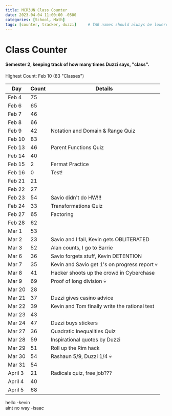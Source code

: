 ```yaml
---
title: MCR3UN Class Counter
date: 2023-04-04 11:00:00 -0500
categories: [School, Math]
tags: [counter, tracker, duzzi]     # TAG names should always be lowercase
---
```


# Class Counter

#### Semester 2, keeping track of how many times Duzzi says, "class".

Highest Count: Feb 10 (83 "Classes")

| Day     | Count | Details                                       |
|---------|-------|-----------------------------------------------|
| Feb 4   | 75    |                                               |
| Feb 6   | 65    |                                               |
| Feb 7   | 46    |                                               |
| Feb 8   | 66    |                                               |
| Feb 9   | 42    | Notation and Domain & Range Quiz              |
| Feb 10  | 83    |                                               |
| Feb 13  | 46    | Parent Functions Quiz                         |
| Feb 14  | 40    |                                               |
| Feb 15  | 2     | Fermat Practice                               |
| Feb 16  | 0     | Test!                                         |
| Feb 21  | 21    |                                               |
| Feb 22  | 27    |                                               |
| Feb 23  | 54    | Savio didn't do HW!!!                         |
| Feb 24  | 33    | Transformations Quiz                          |
| Feb 27  | 65    | Factoring                                     |
| Feb 28  | 62    |                                               |
| Mar 1   | 53    |                                               |
| Mar 2   | 23    | Savio and I fail, Kevin gets OBLITERATED      |
| Mar 3   | 52    | Alan counts, I go to Barrie                   |
| Mar 6   | 36    | Savio forgets stuff, Kevin DETENTION          |
| Mar 7   | 35    | Kevin and Savio get 1's on progress report 💀 |
| Mar 8   | 41    | Hacker shoots up the crowd in Cyberchase      |
| Mar 9   | 69    | Proof of long division 💀                     |
| Mar 20  | 28    |                                               |
| Mar 21  | 37    | Duzzi gives casino advice                     |
| Mar 22  | 39    | Kevin and Tom finally write the rational test |
| Mar 23  | 43    |                                               |
| Mar 24  | 47    | Duzzi buys stickers                           |
| Mar 27  | 36    | Quadratic Inequalities Quiz                   |
| Mar 28  | 59    | Inspirational quotes by Duzzi                 |
| Mar 29  | 51    | Roll up the Rim hack                          |
| Mar 30  | 54    | Rashaun 5/9, Duzzi 1/4 💀                     |
| Mar 31  | 54    |                                               |
| April 3 | 21    | Radicals quiz, free job???                    |
| April 4 | 40    |                                               |
| April 5 | 68    |                                               |

hello -kevin\
aint no way -isaac
